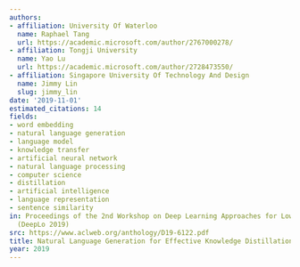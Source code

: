 ```yaml
---
authors:
- affiliation: University Of Waterloo
  name: Raphael Tang
  url: https://academic.microsoft.com/author/2767000278/
- affiliation: Tongji University
  name: Yao Lu
  url: https://academic.microsoft.com/author/2728473550/
- affiliation: Singapore University Of Technology And Design
  name: Jimmy Lin
  slug: jimmy_lin
date: '2019-11-01'
estimated_citations: 14
fields:
- word embedding
- natural language generation
- language model
- knowledge transfer
- artificial neural network
- natural language processing
- computer science
- distillation
- artificial intelligence
- language representation
- sentence similarity
in: Proceedings of the 2nd Workshop on Deep Learning Approaches for Low-Resource NLP
  (DeepLo 2019)
src: https://www.aclweb.org/anthology/D19-6122.pdf
title: Natural Language Generation for Effective Knowledge Distillation
year: 2019
---
```

